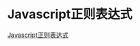 # Javascript正则表达式

[Javascript正则表达式](https://developer.mozilla.org/zh-CN/docs/Web/JavaScript/Guide/Regular_Expressions)